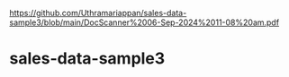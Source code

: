 https://github.com/Uthramariappan/sales-data-sample3/blob/main/DocScanner%2006-Sep-2024%2011-08%20am.pdf
# sales-data-sample3
